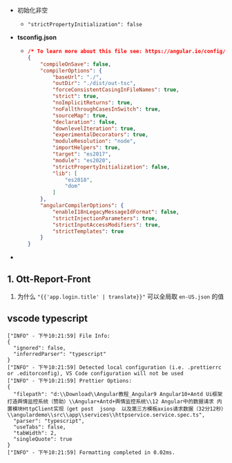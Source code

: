 - 初始化非空

  - `"strictPropertyInitialization": false`

- **tsconfig.json**

  - ```json
    /* To learn more about this file see: https://angular.io/config/tsconfig. */
    {
        "compileOnSave": false,
        "compilerOptions": {
            "baseUrl": "./",
            "outDir": "./dist/out-tsc",
            "forceConsistentCasingInFileNames": true,
            "strict": true,
            "noImplicitReturns": true,
            "noFallthroughCasesInSwitch": true,
            "sourceMap": true,
            "declaration": false,
            "downlevelIteration": true,
            "experimentalDecorators": true,
            "moduleResolution": "node",
            "importHelpers": true,
            "target": "es2017",
            "module": "es2020",
            "strictPropertyInitialization": false,
            "lib": [
                "es2018",
                "dom"
            ]
        },
        "angularCompilerOptions": {
            "enableI18nLegacyMessageIdFormat": false,
            "strictInjectionParameters": true,
            "strictInputAccessModifiers": true,
            "strictTemplates": true
        }
    }
    ```

- 

## 1. Ott-Report-Front

1. 为什么 `"{{'app.login.title' | translate}}"` 可以全局取 `en-US.json` 的值



## vscode typescript

```
["INFO" - 下午10:21:59] File Info:
{
  "ignored": false,
  "inferredParser": "typescript"
}
["INFO" - 下午10:21:59] Detected local configuration (i.e. .prettierrc or .editorconfig), VS Code configuration will not be used
["INFO" - 下午10:21:59] Prettier Options:
{
  "filepath": "d:\\Download\\Angular教程_Angular9 Angular10+Antd Ui框架 打造舆情监控系统（赞助）\\Angular+Antd+舆情监控系统\\12 Angular中的数据请求 内置模块HttpClient实现（get post  jsonp  以及第三方模板axios请求数据（32分12秒）\\angulardemo\\src\\app\\services\\httpservice.service.spec.ts",
  "parser": "typescript",
  "useTabs": false,
  "tabWidth": 2,
  "singleQuote": true
}
["INFO" - 下午10:21:59] Formatting completed in 0.02ms.
```

































